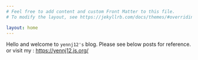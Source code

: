 ```yaml
---
# Feel free to add content and custom Front Matter to this file.
# To modify the layout, see https://jekyllrb.com/docs/themes/#overriding-theme-defaults

layout: home
---
```

Hello and welcome to `yennj12's` blog. Please see below posts 
for reference. or visit my : https://yennj12.js.org/
